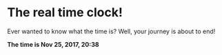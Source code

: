 # The real time clock!

Ever wanted to know what the time is? Well, your journey is about to end!

**The time is Nov 25, 2017, 20:38**